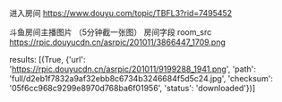 


进入房间
https://www.douyu.com/topic/TBFL3?rid=7495452


斗鱼房间主播图片 （5分钟截一张图）     房间字段 room_src
https://rpic.douyucdn.cn/asrpic/201011/3866447_1709.png


results:
[(True, {'url': 'https://rpic.douyucdn.cn/asrpic/201011/9199288_1941.png', 'path': 'full/d2eb1f7832a9af32ebb8c6734b3246684f5d5c24.jpg', 'checksum': '05f6cc968c9299e8970d768ba6f01956',
'status': 'downloaded'})]

